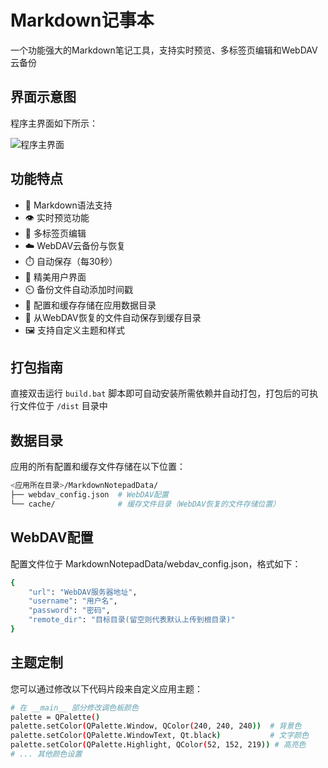 # Markdown记事本

一个功能强大的Markdown笔记工具，支持实时预览、多标签页编辑和WebDAV云备份

## 界面示意图

程序主界面如下所示：

![程序主界面](Screenshot/Screenshot.png)

## 功能特点

- 📝 Markdown语法支持
- 👁️ 实时预览功能
- 📑 多标签页编辑
- ☁️ WebDAV云备份与恢复
- ⏱️ 自动保存（每30秒）
- 🎨 精美用户界面
- ⏲️ 备份文件自动添加时间戳
- 📁 配置和缓存存储在应用数据目录
- 💾 从WebDAV恢复的文件自动保存到缓存目录
- 🖼️ 支持自定义主题和样式

## 打包指南

直接双击运行 `build.bat` 脚本即可自动安装所需依赖并自动打包，打包后的可执行文件位于 `/dist` 目录中

## 数据目录

应用的所有配置和缓存文件存储在以下位置：

```bash
<应用所在目录>/MarkdownNotepadData/
├── webdav_config.json  # WebDAV配置
└── cache/              # 缓存文件目录（WebDAV恢复的文件存储位置）
```

## WebDAV配置

配置文件位于 MarkdownNotepadData/webdav_config.json，格式如下：

```bash
{
    "url": "WebDAV服务器地址",
    "username": "用户名",
    "password": "密码",
    "remote_dir": "目标目录(留空则代表默认上传到根目录)"
}
```

## 主题定制

您可以通过修改以下代码片段来自定义应用主题：
```bash
# 在 __main__ 部分修改调色板颜色
palette = QPalette()
palette.setColor(QPalette.Window, QColor(240, 240, 240))  # 背景色
palette.setColor(QPalette.WindowText, Qt.black)           # 文字颜色
palette.setColor(QPalette.Highlight, QColor(52, 152, 219)) # 高亮色
# ... 其他颜色设置
```
